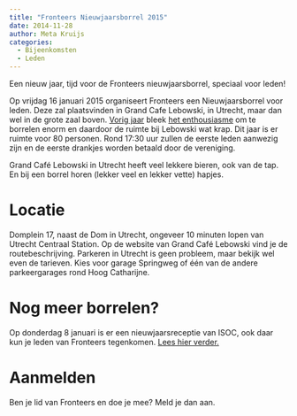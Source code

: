 ```yaml
---
title: "Fronteers Nieuwjaarsborrel 2015"
date: 2014-11-28
author: Meta Kruijs
categories: 
  - Bijeenkomsten
  - Leden
---
```

Een nieuw jaar, tijd voor de Fronteers nieuwjaarsborrel, speciaal voor leden!

Op vrijdag 16 januari 2015 organiseert Fronteers een Nieuwjaarsborrel voor leden. Deze zal plaatsvinden in Grand Cafe Lebowski, in Utrecht, maar dan wel in de grote zaal boven. [Vorig jaar](/blog/2013/12/nieuwjaarsborrel) bleek [het enthousiasme](/blog/2013/12/nieuwjaarsborrel#reacties) om te borrelen enorm en daardoor de ruimte bij Lebowski wat krap. Dit jaar is er ruimte voor 80 personen. Rond 17:30 uur zullen de eerste leden aanwezig zijn en de eerste drankjes worden betaald door de vereniging.

Grand Café Lebowski in Utrecht heeft veel lekkere bieren, ook van de tap. En bij een borrel horen (lekker veel en lekker vette) hapjes.

# Locatie

Domplein 17, naast de Dom in Utrecht, ongeveer 10 minuten lopen van Utrecht Centraal Station. Op de website van Grand Café Lebowski vind je de routebeschrijving.
Parkeren in Utrecht is geen probleem, maar bekijk wel even de tarieven. Kies voor garage Springweg of één van de andere parkeergarages rond Hoog Catharijne.
 
# Nog meer borrelen?

Op donderdag 8 januari is er een nieuwjaarsreceptie van ISOC, ook daar kun je leden van Fronteers tegenkomen. [Lees hier verder.](/blog/2014/11/nieuwjaarsreceptie-isoc)

# Aanmelden

Ben je lid van Fronteers en doe je mee? Meld je dan aan.

 